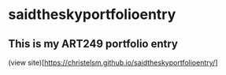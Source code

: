 # saidtheskyportfolioentry
## This is my ART249 portfolio entry
(view site)[https://christelsm.github.io/saidtheskyportfolioentry/]